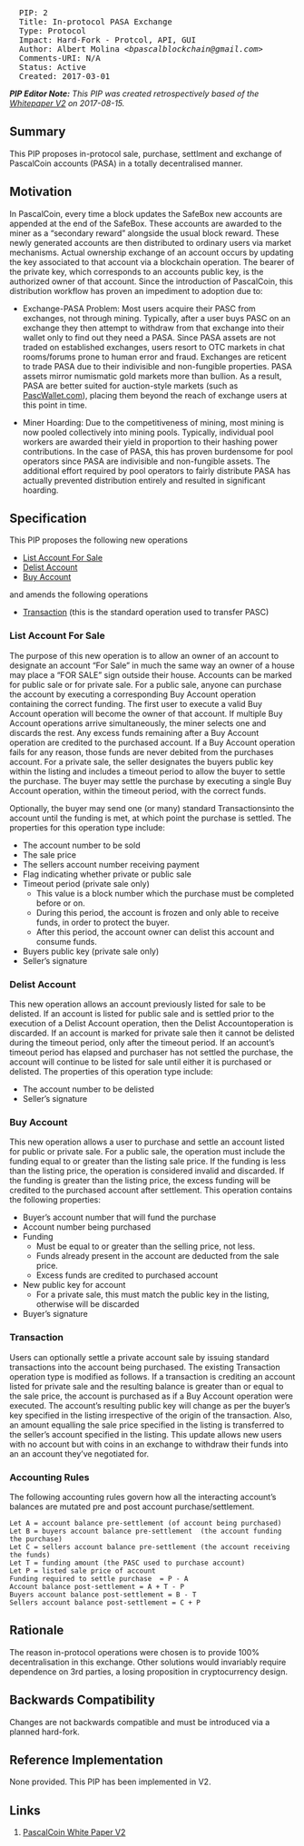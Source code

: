<pre>
  PIP: 2
  Title: In-protocol PASA Exchange
  Type: Protocol
  Impact: Hard-Fork - Protcol, API, GUI
  Author: Albert Molina <i>&lt;bpascalblockchain@gmail.com&gt;</i>
  Comments-URI: N/A
  Status: Active
  Created: 2017-03-01  
</pre>

***PIP Editor Note:** This PIP was created retrospectively based of the [Whitepaper V2][1] on 2017-08-15.*

## Summary

This PIP proposes in-protocol sale, purchase, settlment and exchange of PascalCoin accounts (PASA) in a totally decentralised manner.

 ## Motivation

In PascalCoin, every time a block updates the SafeBox new accounts are appended at the end of the SafeBox. These accounts are awarded to the miner as a “secondary reward” alongside the usual block reward.  These newly generated accounts are then distributed to ordinary users via market mechanisms. Actual ownership exchange of an account occurs by updating the key associated to that account via a blockchain operation.  The bearer of the private key, which corresponds to an accounts public key, is the authorized owner of that account.  Since the introduction of PascalCoin, this distribution workflow has proven an impediment to adoption due to:

* Exchange-PASA Problem: Most users acquire their PASC from exchanges, not through mining. Typically, after a user buys PASC on an exchange they then attempt to withdraw from that exchange into their wallet only to find out they need a PASA. Since PASA assets are not traded on established exchanges, users resort to OTC markets in chat rooms/forums prone to human error and fraud. Exchanges are reticent to trade PASA due to their indivisible and non-fungible properties. PASA assets mirror numismatic gold markets more than bullion. As a result, PASA are better suited for auction-style markets (such as [PascWallet.com](pascwallet.com)), placing them beyond the reach of exchange users at this point in time. 

* Miner Hoarding: Due to the competitiveness of mining, most mining is now pooled collectively into mining pools. Typically, individual pool workers are awarded their yield in proportion to their hashing power contributions. In the case of PASA, this has proven burdensome for pool operators since PASA are indivisible and non-fungible assets. The additional effort required by pool operators to fairly distribute PASA has actually prevented distribution entirely and resulted in significant hoarding.  

 ## Specification

This PIP proposes the following new operations

* [List Account For Sale](#list-account-for-sale)
* [Delist Account](#delist-account)
* [Buy Account](#buy-account)

and amends the following operations

* [Transaction](#transaction) (this is the standard operation used to transfer PASC)

### List Account For Sale

The purpose of this new operation is to allow an owner of an account to designate an account “For Sale”  in much the same way an owner of a house may place a “FOR SALE” sign outside their house. Accounts can be marked for public sale or for private sale. For a public sale, anyone can purchase the account by executing a corresponding Buy Account operation containing the correct funding. The first user to execute a valid Buy Account​ operation will become the owner of that account. If multiple Buy Account​ operations arrive simultaneously, the miner selects one and discards the rest. Any excess funds remaining after a Buy Account​ operation are credited to the purchased account. If a Buy Account​ operation fails for any reason, those funds are never debited from the purchases account. For a private sale, the seller designates the buyers public key within the listing and includes a timeout period to allow the buyer to settle the purchase. The buyer may settle the purchase by executing a single Buy Account ​operation, within the timeout period, with the correct funds.

Optionally, the buyer may send one (or many) standard Transactions​ into the account until the funding is met, at which point the purchase is settled.  The properties for this operation type include:
* The account number to be sold
* The sale price 
* The sellers account number receiving payment
* Flag indicating whether private or public sale
* Timeout period (private sale only)
  * This value is a block number which the purchase must be completed before or on. 
  * During this period, the account is frozen and only able to receive funds, in order to protect the buyer.  
  * After this period, the account owner can delist this account and consume funds.  
* Buyers public key (private sale only)
* Seller’s signature

### Delist Account 

This new operation allows an account previously listed for sale to be delisted. If an account is listed for public sale and is settled prior to the execution of a Delist Account​ operation, then the Delist Account​ operation is discarded. If an account is marked for private sale then it cannot be delisted during the timeout period,  only after the timeout period. If an account’s timeout period has elapsed and purchaser has not settled the purchase, the account will continue to be listed for sale until either it is purchased or delisted.  The properties of this operation type include:

* The account number to be delisted
* Seller’s signature

### Buy Account 

This new operation allows a user to purchase and settle an account listed for public or private sale. For a public sale, the operation must include the funding equal to or greater than the listing sale price. If the funding is less than the listing price, the operation is considered invalid and discarded. If the funding is greater than the listing price, the excess funding will be credited to the purchased account after settlement. This operation contains the following properties:

* Buyer’s account number that will fund the purchase
* Account number being purchased
* Funding
  * Must be equal to or greater than the selling price, not less. 
  * Funds already present in the account are deducted from the sale price.
  * Excess funds are credited to purchased account
* New public key for account 
  * For a private sale, this must match the public key in the listing, otherwise will be discarded
* Buyer’s signature


### Transaction

Users can optionally settle a private account sale by issuing standard transactions into the account being purchased. The existing Transaction​ operation type is modified as follows. If a transaction is crediting an account listed for private sale and the resulting balance is greater than or equal to the sale price, the account is purchased as if a Buy Account ​operation were executed. The account’s resulting public key will change as per the buyer’s key specified in the listing irrespective of the origin of the transaction. Also, an amount equalling the sale price specified in the listing is transferred to the seller’s account specified in the listing. This update allows new users with no account but with coins in an exchange to withdraw their funds into an an account they’ve negotiated for.

### Accounting Rules
The following accounting rules govern how all the interacting account’s balances are mutated pre and post account purchase/settlement.

```
Let A = account balance pre-settlement (of account being purchased)
Let B = buyers account balance pre-settlement  (the account funding the purchase)
Let C = sellers account balance pre-settlement (the account receiving the funds)
Let T = funding amount (the PASC used to purchase account)
Let P = listed sale price of account
Funding required to settle purchase  = P - A
Account balance post-settlement = A + T - P
Buyers account balance post-settlement = B - T
Sellers account balance post-settlement = C + P
```

## Rationale

The reason in-protocol operations were chosen is to provide 100% decentralisation in this exchange. Other solutions would invariably require dependence on 3rd parties, a losing proposition in cryptocurrency design.

## Backwards Compatibility

Changes are not backwards compatible and must be introduced via a planned hard-fork.
 
## Reference Implementation

None provided. This PIP has been implemented in V2.

## Links

1. [PascalCoin White Paper V2][1]

[1]: https://github.com/PascalCoin/PascalCoin/blob/master/PascalCoinWhitePaperV2.pdf